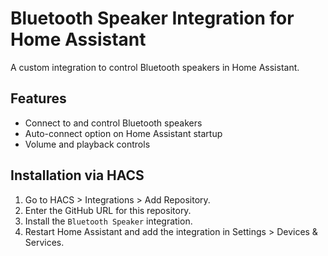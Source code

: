 # Bluetooth Speaker Integration for Home Assistant

A custom integration to control Bluetooth speakers in Home Assistant.

## Features
- Connect to and control Bluetooth speakers
- Auto-connect option on Home Assistant startup
- Volume and playback controls

## Installation via HACS
1. Go to HACS > Integrations > Add Repository.
2. Enter the GitHub URL for this repository.
3. Install the `Bluetooth Speaker` integration.
4. Restart Home Assistant and add the integration in Settings > Devices & Services.
